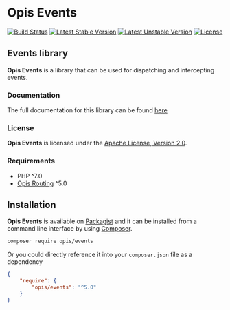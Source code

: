 Opis Events
===========
[![Build Status](https://travis-ci.org/opis/events.svg?branch=master)](https://travis-ci.org/opis/events)
[![Latest Stable Version](https://poser.pugx.org/opis/events/version.png)](https://packagist.org/packages/opis/events)
[![Latest Unstable Version](https://poser.pugx.org/opis/events/v/unstable.png)](//packagist.org/packages/opis/events)
[![License](https://poser.pugx.org/opis/events/license.png)](https://packagist.org/packages/opis/events)

Events library
--------------
**Opis Events** is a library that can be used for dispatching and intercepting events.

### Documentation

The full documentation for this library can be found [here][documentation]

### License

**Opis Events** is licensed under the [Apache License, Version 2.0][apache_license]. 

### Requirements

* PHP ^7.0
* [Opis Routing] ^5.0


## Installation

**Opis Events** is available on [Packagist] and it can be installed from a 
command line interface by using [Composer]. 

```bash
composer require opis/events
```

Or you could directly reference it into your `composer.json` file as a dependency

```json
{
    "require": {
        "opis/events": "^5.0"
    }
}
```

[documentation]: https://opis.io/events "Documentation"
[apache_license]: https://www.apache.org/licenses/LICENSE-2.0 "Apache License"
[Packagist]: https://packagist.org/packages/opis/events "Packagist"
[Composer]: https://getcomposer.org "Composer"
[Opis Routing]: https://opis.io/routing "Opis Routing"

